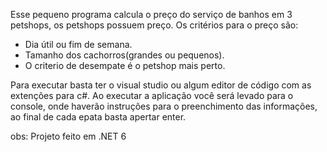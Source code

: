 Esse pequeno programa calcula o preço do serviço de banhos em 3 petshops, os petshops possuem preço. Os critérios para o preço são: 
- Dia útil ou fim de semana.
- Tamanho dos cachorros(grandes ou pequenos).
- O criterio de desempate é o petshop mais perto.

Para executar basta ter o visual studio ou algum editor de código com as extenções para c#.
Ao executar a aplicação você será levado para o console, onde haverão instruções para o preenchimento das informações, ao final de cada epata basta apertar enter.

obs: Projeto feito em .NET 6
